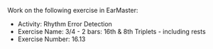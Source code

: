 Work on the following exercise in EarMaster:
- Activity: Rhythm Error Detection
- Exercise Name: 3/4 - 2 bars: 16th & 8th Triplets - including rests
- Exercise Number: 16.13
